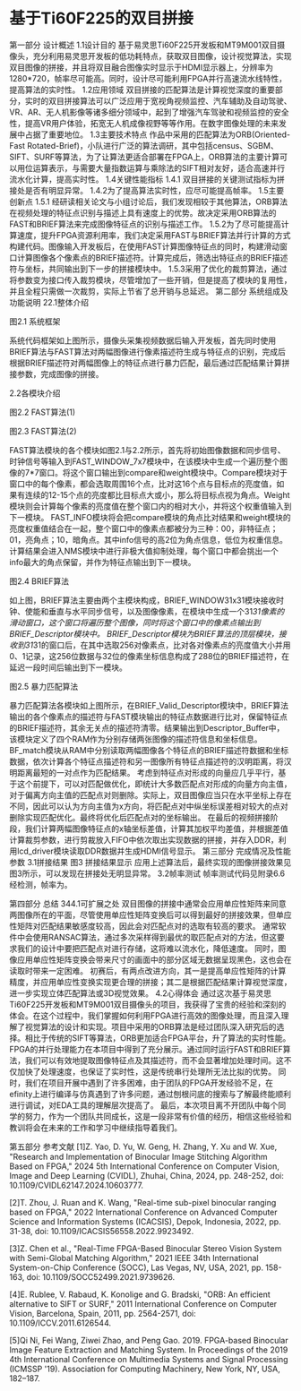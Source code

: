 # 基于Ti60F225的双目拼接

第一部分  设计概述
1.1设计目的
基于易灵思Ti60F225开发板和MT9M001双目摄像头，充分利用易灵思开发板的低功耗特点，获取双目图像，设计视觉算法，实现双目图像的拼接，并且将双目融合图像实时显示于HDMI显示器上，分辨率为1280*720，帧率尽可能高。同时，设计尽可能利用FPGA并行高速流水线特性， 提高算法的实时性。
1.2应用领域
双目拼接的匹配算法是计算视觉深度的重要部分，实时的双目拼接算法可以广泛应用于宽视角视频监控、汽车辅助及自动驾驶、VR、AR、无人机影像等诸多细分领域中，起到了增强汽车驾驶和视频监控的安全性，提高VR用户体验，拓宽无人机成像视野等等作用。在数字图像处理的未来发展中占据了重要地位。
1.3主要技术特点
作品中采用的匹配算法为ORB(Oriented-Fast Rotated-Brief)，小队进行广泛的算法调研，其中包括census、SGBM、SIFT、SURF等算法，为了让算法更适合部署在FPGA上，ORB算法的主要计算可以用位运算表示，与需要大量指数运算与乘除法的SIFT相对友好，适合高速并行流水化计算，提高实时性。
1.4关键性能指标
1.4.1 双目拼接的关键测试指标为拼接处是否有明显异常。
1.4.2为了提高算法实时性，应尽可能提高帧率。
1.5主要创新点
1.5.1 经研读相关论文与小组讨论后，我们发现相较于其他算法，ORB算法在视频处理的特征点识别与描述上具有速度上的优势。故决定采用ORB算法的FAST和BRIEF算法来完成图像特征点的识别与描述工作。
1.5.2为了尽可能提高计算速度，提升FPGA资源利用率，我们决定采用FAST与BRIEF算法并行计算的方式构建代码。图像输入开发板后，在使用FAST计算图像特征点的同时，构建滑动窗口计算图像各个像素点的BRIEF描述符。计算完成后，筛选出特征点的BRIEF描述符与坐标，共同输出到下一步的拼接模块中。
1.5.3采用了优化的裁剪算法，通过将参数变为接口传入裁剪模块，尽管增加了一些开销，但是提高了模块的复用性，并且全程只需做一次裁剪，实际上节省了总开销与总延迟。
第二部分  系统组成及功能说明
22.1整体介绍

图2.1	系统框架

系统代码框架如上图所示，摄像头采集视频数据后输入开发板，首先同时使用BRIEF算法与FAST算法对两幅图像进行像素描述符生成与特征点的识别，完成后根据BRIEF描述符对两幅图像上的特征点进行暴力匹配，最后通过匹配结果计算拼接参数，完成图像的拼接。

2.2各模块介绍

图2.2	FAST算法(1)


图2.3	FAST算法(2)

FAST算法模块的各个模块如图2.1与2.2所示，首先将初始图像数据和同步信号、时钟信号等输入到FAST_WINDOW_7x7模块中，在该模块中生成一个遍历整个图像的7*7窗口。将这个窗口输出到compare和weight模块中。Compare模块对于窗口中的每个像素，都会选取周围16个点，比对这16个点与目标点的亮度值，如果有连续的12-15个点的亮度都比目标点大或小，那么将目标点视为角点。Weight模块则会计算每个像素的亮度值在整个窗口内的相对大小，并将这个权重值输入到下一模块。
FAST_INFO模块将会把compare模块的角点比对结果和weight模块的亮度权重值结合在一起，整个窗口中的像素点都被分为三种：00，非特征点；01，亮角点；10，暗角点。其中info信号的高2位为角点信息，低位为权重信息。计算结果会进入NMS模块中进行非极大值抑制处理，每个窗口中都会挑出一个info最大的角点保留，并作为特征点输出到下一模块。


图2.4	BRIEF算法

如上图，BRIEF算法主要由两个主模块构成，BRIEF_WINDOW31x31模块接收时钟、使能和垂直与水平同步信号，以及图像像素，在模块中生成一个31*31像素的滑动窗口，这个窗口将遍历整个图像，同时将这个窗口中的像素点输出到BRIEF_Descriptor模块中。
BRIEF_Descriptor模块为BRIEF算法的顶层模块，接收到31*31的窗口后，在其中选取256对像素点，比对各对像素点的亮度值大小并用0、1记录，这256位数据与32位的像素坐标信息构成了288位的BRIEF描述符，在延迟一段时间后输出到下一模块。


图2.5	暴力匹配算法

暴力匹配算法各模块如上图所示，在BRIEF_Valid_Descriptor模块中，BRIEF算法输出的各个像素点的描述符与FAST模块输出的特征点数据进行比对，保留特征点的BRIEF描述符，其余无关点的描述符清零。结果输出到Descriptor_Buffer中，该模块定义了四个RAM作为分别存储两张图像的描述符信息和坐标信息。
BF_match模块从RAM中分别读取两幅图像各个特征点的BRIEF描述符数据和坐标数据，依次计算各个特征点描述符和另一图像所有特征点描述符的汉明距离，将汉明距离最短的一对点作为匹配结果。
考虑到特征点对形成的向量应几乎平行，基于这个前提下，可以对匹配做优化，即统计大多数匹配点对形成的向量方向主值，对于偏离方向主值的匹配点对则删除。实际上，双目图像应当只在水平坐标上存在不同，因此可以认为方向主值为x方向，将匹配点对中纵坐标误差相对较大的点对删除实现匹配优化。最终将优化后匹配点对的坐标输出。
在最后的视频拼接阶段，我们计算两幅图像特征点的x轴坐标差值，计算其加权平均差值，并根据差值计算裁剪参数，进行剪裁放入FIFO中依次取出实现数据的拼接，并存入DDR，利用lcd_driver模块读取DDR数据并生成HDMI信号显示。
第三部分  完成情况及性能参数
3.1拼接结果
图3 拼接结果显示
应用上述算法后，最终实现的图像拼接效果见图3所示，可以发现在拼接处无明显异常。
3.2帧率测试
帧率测试代码见附录6.6
经检测，帧率为。


第四部分  总结
344.1可扩展之处
双目图像的拼接中通常会应用单应性矩阵来同意两图像所在的平面，尽管使用单应性矩阵变换后可以得到最好的拼接效果，但单应性矩阵对匹配结果敏感度较高，因此会对匹配点对的选取有较高的要求。
通常软件中会使用RANSAC算法，通过多次采样得到最优的取匹配点对的方法，但这要求我们的设计中要把匹配点对进行存储，这将难以流水化，降低速度。
同时，图像应用单应性矩阵变换会带来尺寸的画面中的部分区域无数据呈现黑色，这也会在读取时带来一定困难。
初赛后，有两点改进方向，其一是提高单应性矩阵的计算精度，并应用单应性变换实现更合理的拼接；其二是根据匹配结果计算视觉深度，进一步实现立体匹配算法或3D视觉效果。
4.2心得体会
通过这次基于易灵思Ti60F225开发板和MT9M001双目摄像头的项目，我获得了宝贵的经验和深刻的体会。在这个过程中，我们掌握如何利用FPGA进行高效的图像处理，而且深入理解了视觉算法的设计和实现。项目中采用的ORB算法是经过团队深入研究后的选择。相比于传统的SIFT等算法，ORB更加适合FPGA平台，升了算法的实时性能。
FPGA的并行处理能力在本项目中得到了充分展示。通过同时运行FAST和BRIEF算法，我们可以有效地提取图像特征点及其描述符，而不会显著增加处理时间。这不仅加快了处理速度，也保证了实时性，这是传统串行处理所无法比拟的优势。
同时，我们在项目开展中遇到了许多困难，由于团队的FPGA开发经验不足，在efinity上进行编译与仿真遇到了许多问题，通过刨根问底的搜索与了解最终能顺利进行调试，对EDA工具的理解层次提高了。
最后，本次项目离不开团队中每个同学的努力，作为一个团队共同成长，这是一段非常有价值的经历，相信这些经验和教训将会在未来的工作和学习中继续指导着我们。

第五部分  参考文献
[1]Z. Yao, D. Yu, W. Geng, H. Zhang, Y. Xu and W. Xue, "Research and Implementation of Binocular Image Stitching Algorithm Based on FPGA," 2024 5th International Conference on Computer Vision, Image and Deep Learning (CVIDL), Zhuhai, China, 2024, pp. 248-252, doi: 10.1109/CVIDL62147.2024.10603777. 

[2]T. Zhou, J. Ruan and K. Wang, "Real-time sub-pixel binocular ranging based on FPGA," 2022 International Conference on Advanced Computer Science and Information Systems (ICACSIS), Depok, Indonesia, 2022, pp. 31-38, doi: 10.1109/ICACSIS56558.2022.9923492. 

[3]Z. Chen et al., "Real-Time FPGA-Based Binocular Stereo Vision System with Semi-Global Matching Algorithm," 2021 IEEE 34th International System-on-Chip Conference (SOCC), Las Vegas, NV, USA, 2021, pp. 158-163, doi: 10.1109/SOCC52499.2021.9739626.

[4]E. Rublee, V. Rabaud, K. Konolige and G. Bradski, "ORB: An efficient alternative to SIFT or SURF," 2011 International Conference on Computer Vision, Barcelona, Spain, 2011, pp. 2564-2571, doi: 10.1109/ICCV.2011.6126544.

[5]Qi Ni, Fei Wang, Ziwei Zhao, and Peng Gao. 2019. FPGA-based Binocular Image Feature Extraction and Matching System. In Proceedings of the 2019 4th International Conference on Multimedia Systems and Signal Processing (ICMSSP '19). Association for Computing Machinery, New York, NY, USA, 182–187. 
